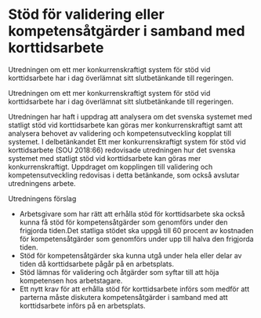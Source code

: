 # Stöd för validering eller kompetensåtgärder i samband med korttidsarbete

Utredningen om ett mer konkurrenskraftigt system för stöd vid korttidsarbete har i dag överlämnat sitt slutbetänkande till regeringen.

Utredningen om ett mer konkurrenskraftigt system för stöd vid korttidsarbete har i dag överlämnat sitt slutbetänkande till regeringen.

Utredningen har haft i uppdrag att analysera om det svenska systemet med statligt stöd vid korttidsarbete kan göras mer konkurrenskraftigt samt att analysera behovet av validering och kompetensutveckling kopplat till systemet. I delbetänkandet Ett mer konkurrenskraftigt system för stöd vid korttidsarbete (SOU 2018:66) redovisade utredningen hur det svenska systemet med statligt stöd vid korttidsarbete kan göras mer konkurrenskraftigt. Uppdraget om kopplingen till validering och kompetensutveckling redovisas i detta betänkande, som också avslutar utredningens arbete.

Utredningens förslag

* Arbetsgivare som har rätt att erhålla stöd för korttidsarbete ska också kunna få stöd för kompetensåtgärder som genomförs under den frigjorda tiden.Det statliga stödet ska uppgå till 60 procent av kostnaden för kompetensåtgärder som genomförs under upp till halva den frigjorda tiden.
* Stöd för kompetensåtgärder ska kunna utgå under hela eller delar av tiden då korttidsarbete pågår på en arbetsplats.
* Stöd lämnas för validering och åtgärder som syftar till att höja kompetensen hos arbetstagare.
* Ett nytt krav för att erhålla stöd för korttidsarbete införs som medför att parterna måste diskutera kompetensåtgärder i samband med att korttidsarbete införs på en arbetsplats.
